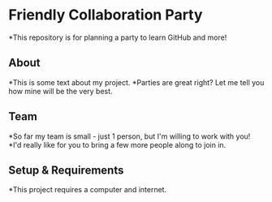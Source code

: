 # Friendly Collaboration Party

*This repository is for planning a party to learn GitHub and more!

## About
*This is some text about my project.
*Parties are great right? Let me tell you how mine will be the very best.

## Team
*So far my team is small - just 1 person, but I'm willing to work with you!
*I'd really like for you to bring a few more people along to join in.

## Setup & Requirements
*This project requires a computer and internet.
